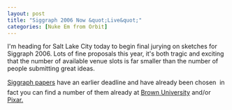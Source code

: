 ```yaml
---
layout: post
title: "Siggraph 2006 Now &quot;Live&quot;"
categories: [Nuke Em from Orbit]
---
```

I'm heading for Salt Lake City today to begin final jurying on sketches for Siggraph 2006. Lots of fine proposals this year, it's both tragic and exciting that the number of available venue slots is far smaller than the number of people submitting great ideas.

<a href="http://www.siggraph.org/s2006/main.php?f=conference&p=papers">Siggraph papers</a> have an earlier deadline and have already been chosen &#151; in fact you can find a number of them already at <a href="http://www.cs.brown.edu/~tor/sig2006.html">Brown University</a> and/or <a href="http://graphics.pixar.com/">Pixar.</a>


